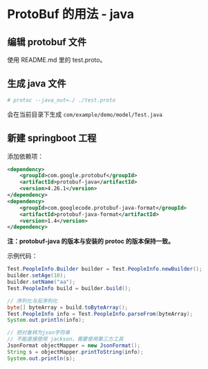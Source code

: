 # ProtoBuf 的用法 - java

## 编辑 protobuf 文件

使用 README.md 里的 test.proto。

## 生成 java 文件

```bash
# protoc --java_out=./ ./test.proto
```

会在当前目录下生成 ```com/example/demo/model/Test.java```

## 新建 springboot 工程

添加依赖项：

```xml
<dependency>
    <groupId>com.google.protobuf</groupId>
    <artifactId>protobuf-java</artifactId>
    <version>4.26.1</version>
</dependency>
<dependency>
    <groupId>com.googlecode.protobuf-java-format</groupId>
    <artifactId>protobuf-java-format</artifactId>
    <version>1.4</version>
</dependency>
```

**注：protobuf-java 的版本与安装的 protoc 的版本保持一致。**

示例代码：

```java
Test.PeopleInfo.Builder builder = Test.PeopleInfo.newBuilder();
builder.setAge(10);
builder.setName("aa");
Test.PeopleInfo build = builder.build();

// 序列化与反序列化
byte[] byteArray = build.toByteArray();
Test.PeopleInfo info = Test.PeopleInfo.parseFrom(byteArray);
System.out.println(info);

// 把对象转为json字符串
// 不能直接使用 jackson，需要使用第三方工具
JsonFormat objectMapper = new JsonFormat();
String s = objectMapper.printToString(info);
System.out.println(s);
```
